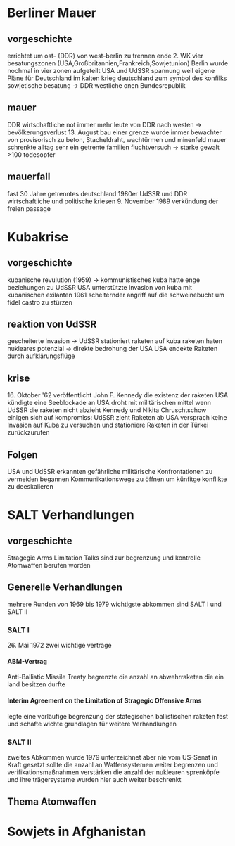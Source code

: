 # Berliner Mauer 

## vorgeschichte
errichtet um ost- (DDR) von west-berlin zu trennen
ende 2. WK vier besatungszonen (USA,Großbritannien,Frankreich,Sowjetunion)
Berlin wurde nochmal in vier zonen aufgeteilt
USA und UdSSR spannung weil eigene Pläne für Deutschland
im kalten krieg deutschland zum symbol des konfilks
sowjetische besatung -> DDR
westliche onen Bundesrepublik

## mauer
DDR wirtschaftliche not
immer mehr leute von DDR nach westen -> bevölkerungsverlust
13\. August bau einer grenze
wurde immer bewachter von provisorisch zu beton, Stacheldraht, wachtürmen und minenfeld
mauer schrenkte alltag sehr ein
getrente familien
fluchtversuch -> starke gewalt
\>100 todesopfer

## mauerfall
fast 30 Jahre getrenntes deutschland
1980er UdSSR und DDR wirtschaftliche und politische kriesen
9\. November 1989 verkündung der freien passage

# Kubakrise 

## vorgeschichte
kubanische revulution (1959) -> kommunistisches kuba
hatte enge beziehungen zu UdSSR
USA unterstützte Invasion von kuba mit kubanischen exilanten
1961 scheiternder angriff auf die schweinebucht um fidel castro zu stürzen

## reaktion von UdSSR
gescheiterte Invasion -> UdSSR stationiert raketen auf kuba
raketen haten nukleares potenzial -> direkte bedrohung der USA
USA endekte Raketen durch aufklärungsflüge

## krise
16\. Oktober '62 veröffentlicht John F. Kennedy die existenz der raketen
USA kündigte eine Seeblockade an
USA droht mit militärischen mittel wenn UdSSR die raketen nicht abzieht
Kennedy und Nikita Chruschtschow einigen sich auf kompromiss:
	UdSSR zieht Raketen ab
	USA versprach keine Invasion auf Kuba zu versuchen und stationiere Raketen in der Türkei zurückzurufen

## Folgen
USA und UdSSR erkannten gefährliche militärische Konfrontationen zu vermeiden
begannen Kommunikationswege zu öffnen um künfitge konflikte zu deeskalieren

# SALT Verhandlungen
## vorgeschichte
Stragegic Arms Limitation Talks sind zur begrenzung und kontrolle Atomwaffen berufen worden

## Generelle Verhandlungen
mehrere Runden von 1969 bis 1979
wichtigste abkommen sind SALT I und SALT II

### SALT I
26\. Mai 1972
zwei wichtige verträge

#### ABM-Vertrag
Anti-Ballistic Missile Treaty
begrenzte die anzahl an abwehrraketen die ein land besitzen durfte

#### Interim Agreement on the Limitation of Stragegic Offensive Arms
legte eine vorläufige begrenzung der stategischen ballistischen raketen fest und schafte wichte grundlagen für weitere Verhandlungen

### SALT II
zweites Abkommen wurde 1979 unterzeichnet aber nie vom US-Senat in Kraft gesetzt
sollte die anzahl an Waffensystemen weiter begrenzen und verifikationsmaßnahmen verstärken
die anzahl der nuklearen sprenköpfe und ihre trägersysteme wurden hier auch weiter beschrenkt

## Thema Atomwaffen



# Sowjets in Afghanistan